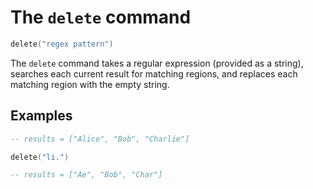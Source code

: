 # The `delete` command

```lua
delete("regex pattern")
```

The `delete` command takes a regular expression (provided as a string), searches each current
result for matching regions, and replaces each matching region with the empty string.


## Examples

<!-- test {
    "input": "Alice\nBob\nCharlie\n",
    "preamble": "template: get-and-split-by-newline",
    "expect": {
        "output": ["Ae", "Bob", "Char"]
    }
} -->
```lua
-- results = ["Alice", "Bob", "Charlie"]

delete("li.")

-- results = ["Ae", "Bob", "Char"]
```
